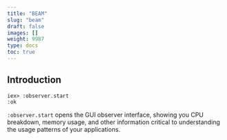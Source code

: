 ```yaml
---
title: "BEAM"
slug: "beam"
draft: false
images: []
weight: 9987
type: docs
toc: true
---
```


## Introduction
    iex> :observer.start
    :ok

`:observer.start` opens the GUI observer interface, showing you CPU breakdown, memory usage, and other information critical to understanding the usage patterns of your applications.

